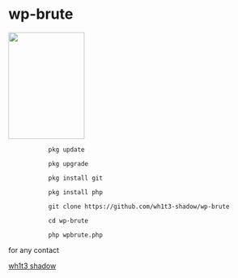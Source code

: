 # wp-brute

<img src="https://encrypted-tbn0.gstatic.com/images?q=tbn:ANd9GcR4pWHumeKhSf8B-eO1YWTSztOjAz6ja7skE_sPS89JolKnAz8tBSZ00EE&amp;s" alt="" width="150" height="210" />

              

               pkg update

               pkg upgrade

               pkg install git

               pkg install php

               git clone https://github.com/wh1t3-shadow/wp-brute

               cd wp-brute

               php wpbrute.php

 for any contact

<a href= "https://www.facebook.com/106302651221443">wh1t3 shadow</a>
